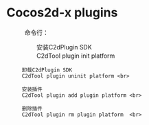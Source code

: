 Cocos2d-x plugins
=======
　　　命令行： <br>

　　　　　安装C2dPlugin SDK <br>
　　　　　C2dTool plugin init platform	<br/>

         卸载C2dPlugin SDK
         C2dTool plugin uninit platform	<br>

         安装插件
         C2dTool plugin add plugin platform	<br>

         删除插件
         C2dTool plugin rm plugin platform	<br>

